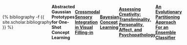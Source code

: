 ```yaml
---

layout: page

permalink: /research/

title: research

description: some ongoing research projects (in progress)

nav: true

nav_order: 1

---
```



<!-- _pages/publications.md -->

<div class="publications">

{% bibliography -f {{ site.scholar.bibliography }} %}

</div>

<head>
    <meta charset="UTF-8">
    <meta name="viewport" content="width=device-width, initial-scale=1.0">
</head>

<hr>
<body style="display: flex; justify-content: center; align-items: center; height: 100vh; margin: 0;">
    <div style="text-align: left;">
        <b>Abstracted Gaussian Prototypes for One-Shot Concept Learning</b>
    </div>
</body>

<hr>
<body style="display: flex; justify-content: center; align-items: center; height: 100vh; margin: 0;">
    <div style="text-align: left;">
        <b><a href = "https://github.com/bosonphoton/CaltechSURF2023">Crossmodal Sensory Integration in Visual Filling-in</a></b>
    </div>
</body>

<hr>
<body style="display: flex; justify-content: center; align-items: center; height: 100vh; margin: 0;">
    <div style="text-align: left;">
        <b><a href = "https://github.com/bosonphoton/BayesianConceptLearning">Bayesian Concept Learning</a></b>
    </div>
</body>

<hr>
<body style="display: flex; justify-content: center; align-items: center; height: 100vh; margin: 0;">
    <div style="text-align: left;">
        <b><a href = "https://www.researchgate.net/publication/370971017_Assessing_Creativity_Transliminality_Personality_Affect_and_Psychopathology">Assessing Creativity: Transliminality, Personality, Affect, and Psychopathology</a></b>
    </div>
</body>

<hr>


<b>[An Evolutionary Partitioning Approach For an Ensemble Classifier](/assets/EA.pdf)</b>

